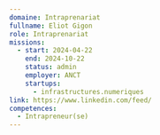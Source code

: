 ```yaml
---
domaine: Intraprenariat
fullname: Eliot Gigon
role: Intraprenariat
missions:
  - start: 2024-04-22
    end: 2024-10-22
    status: admin
    employer: ANCT
    startups:
      - infrastructures.numeriques
link: https://www.linkedin.com/feed/
competences:
  - Intrapreneur(se)
---
```

